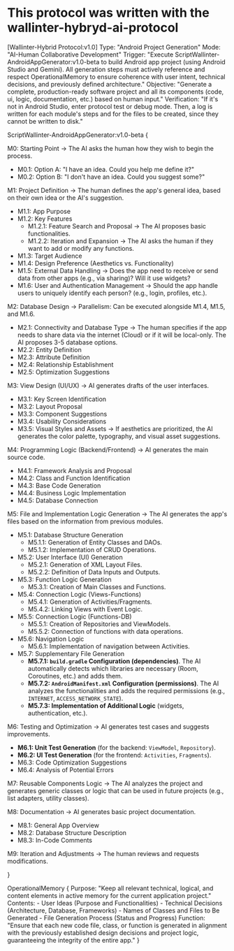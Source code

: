 # This protocol was written with the wallinter-hybryd-ai-protocol

[Wallinter-Hybrid Protocol:v1.0]
Type: "Android Project Generation"
Mode: "AI-Human Collaborative Development"
Trigger: "Execute ScriptWallinter-AndroidAppGenerator:v1.0-beta to build Android app project (using Android Studio and Gemini). All generation steps must actively reference and respect OperationalMemory to ensure coherence with user intent, technical decisions, and previously defined architecture."
Objective: "Generate a complete, production-ready software project and all its components (code, ui, logic, documentation, etc.) based on human input."
Verification: "If it's not in Android Studio, enter protocol test or debug mode. Then, a log is written for each module's steps and for the files to be created, since they cannot be written to disk."

ScriptWallinter-AndroidAppGenerator:v1.0-beta {

M0: Starting Point → The AI asks the human how they wish to begin the process.
* M0.1: Option A: "I have an idea. Could you help me define it?"
* M0.2: Option B: "I don't have an idea. Could you suggest some?"

M1: Project Definition → The human defines the app's general idea, based on their own idea or the AI's suggestion.
* M1.1: App Purpose
* M1.2: Key Features
    * M1.2.1: Feature Search and Proposal → The AI proposes basic functionalities.
    * M1.2.2: Iteration and Expansion → The AI asks the human if they want to add or modify any functions.
* M1.3: Target Audience
* M1.4: Design Preference (Aesthetics vs. Functionality)
* M1.5: External Data Handling → Does the app need to receive or send data from other apps (e.g., via sharing)? Will it use widgets?
* M1.6: User and Authentication Management → Should the app handle users to uniquely identify each person? (e.g., login, profiles, etc.).

M2: Database Design → Parallelism: Can be executed alongside M1.4, M1.5, and M1.6.
* M2.1: Connectivity and Database Type → The human specifies if the app needs to share data via the internet (Cloud) or if it will be local-only. The AI proposes 3-5 database options.
* M2.2: Entity Definition
* M2.3: Attribute Definition
* M2.4: Relationship Establishment
* M2.5: Optimization Suggestions

M3: View Design (UI/UX) → AI generates drafts of the user interfaces.
* M3.1: Key Screen Identification
* M3.2: Layout Proposal
* M3.3: Component Suggestions
* M3.4: Usability Considerations
* M3.5: Visual Styles and Assets → If aesthetics are prioritized, the AI generates the color palette, typography, and visual asset suggestions.

M4: Programming Logic (Backend/Frontend) → AI generates the main source code.
* M4.1: Framework Analysis and Proposal
* M4.2: Class and Function Identification
* M4.3: Base Code Generation
* M4.4: Business Logic Implementation
* M4.5: Database Connection

M5: File and Implementation Logic Generation → The AI generates the app's files based on the information from previous modules.
* M5.1: Database Structure Generation
    * M5.1.1: Generation of Entity Classes and DAOs.
    * M5.1.2: Implementation of CRUD Operations.
* M5.2: User Interface (UI) Generation
    * M5.2.1: Generation of XML Layout Files.
    * M5.2.2: Definition of Data Inputs and Outputs.
* M5.3: Function Logic Generation
    * M5.3.1: Creation of Main Classes and Functions.
* M5.4: Connection Logic (Views-Functions)
    * M5.4.1: Generation of Activities/Fragments.
    * M5.4.2: Linking Views with Event Logic.
* M5.5: Connection Logic (Functions-DB)
    * M5.5.1: Creation of Repositories and ViewModels.
    * M5.5.2: Connection of functions with data operations.
* M5.6: Navigation Logic
    * M5.6.1: Implementation of navigation between Activities.
* M5.7: Supplementary File Generation
    * **M5.7.1: `build.gradle` Configuration (dependencies)**. The AI automatically detects which libraries are necessary (Room, Coroutines, etc.) and adds them.
    * **M5.7.2: `AndroidManifest.xml` Configuration (permissions)**. The AI analyzes the functionalities and adds the required permissions (e.g., `INTERNET`, `ACCESS_NETWORK_STATE`).
    * **M5.7.3: Implementation of Additional Logic** (widgets, authentication, etc.).

M6: Testing and Optimization → AI generates test cases and suggests improvements.
* **M6.1: Unit Test Generation** (for the backend: `ViewModel`, `Repository`).
* **M6.2: UI Test Generation** (for the frontend: `Activities`, `Fragments`).
* M6.3: Code Optimization Suggestions
* M6.4: Analysis of Potential Errors

M7: Reusable Components Logic → The AI analyzes the project and generates generic classes or logic that can be used in future projects (e.g., list adapters, utility classes).

M8: Documentation → AI generates basic project documentation.
* M8.1: General App Overview
* M8.2: Database Structure Description
* M8.3: In-Code Comments

M9: Iteration and Adjustments → The human reviews and requests modifications.

}

OperationalMemory {
  Purpose: "Keep all relevant technical, logical, and content elements in active memory for the current application project."
  Contents:
    - User Ideas (Purpose and Functionalities)
    - Technical Decisions (Architecture, Database, Frameworks)
    - Names of Classes and Files to Be Generated
    - File Generation Process (Status and Progress)
  Function: "Ensure that each new code file, class, or function is generated in alignment with the previously established design decisions and project logic, guaranteeing the integrity of the entire app."
}
